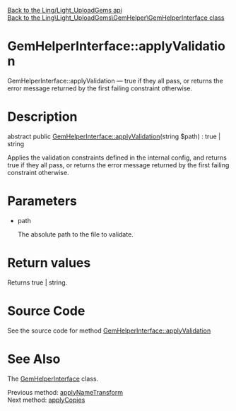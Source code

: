 [Back to the Ling/Light_UploadGems api](https://github.com/lingtalfi/Light_UploadGems/blob/master/doc/api/Ling/Light_UploadGems.md)<br>
[Back to the Ling\Light_UploadGems\GemHelper\GemHelperInterface class](https://github.com/lingtalfi/Light_UploadGems/blob/master/doc/api/Ling/Light_UploadGems/GemHelper/GemHelperInterface.md)


GemHelperInterface::applyValidation
================



GemHelperInterface::applyValidation — true if they all pass, or returns the error message returned by the first failing constraint otherwise.




Description
================


abstract public [GemHelperInterface::applyValidation](https://github.com/lingtalfi/Light_UploadGems/blob/master/doc/api/Ling/Light_UploadGems/GemHelper/GemHelperInterface/applyValidation.md)(string $path) : true | string




Applies the validation constraints defined in the internal config, and returns
true if they all pass, or returns the error message returned by the first failing constraint otherwise.




Parameters
================


- path

    The absolute path to the file to validate.


Return values
================

Returns true | string.








Source Code
===========
See the source code for method [GemHelperInterface::applyValidation](https://github.com/lingtalfi/Light_UploadGems/blob/master/GemHelper/GemHelperInterface.php#L43-L43)


See Also
================

The [GemHelperInterface](https://github.com/lingtalfi/Light_UploadGems/blob/master/doc/api/Ling/Light_UploadGems/GemHelper/GemHelperInterface.md) class.

Previous method: [applyNameTransform](https://github.com/lingtalfi/Light_UploadGems/blob/master/doc/api/Ling/Light_UploadGems/GemHelper/GemHelperInterface/applyNameTransform.md)<br>Next method: [applyCopies](https://github.com/lingtalfi/Light_UploadGems/blob/master/doc/api/Ling/Light_UploadGems/GemHelper/GemHelperInterface/applyCopies.md)<br>

